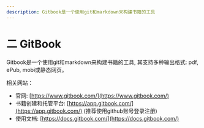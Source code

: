 ```yaml
---
description: Gitbook是一个使用git和markdown来构建书籍的工具
---
```


# 二 GitBook

Gitbook是一个使用git和markdown来构建书籍的工具, 其支持多种输出格式: pdf, ePub, mobi或静态网页。

相关网站：

* 官网: [https://www.gitbook.com/](https://www.gitbook.com/)
* 书籍创建和托管平台: [https://app.gitbook.com/](https://app.gitbook.com/) \(推荐使用github账号登录注册\) 
* 使用文档: [https://docs.gitbook.com/](https://docs.gitbook.com/)

